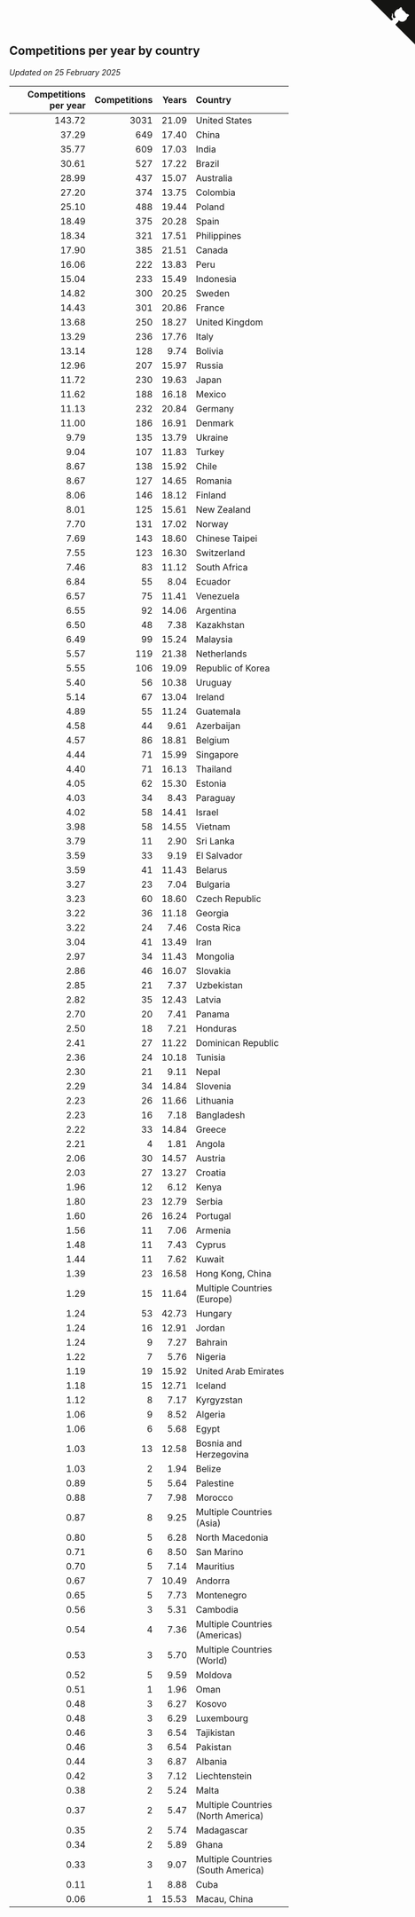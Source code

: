 ## Competitions per year by country

*Updated on 25 February 2025*

| Competitions per year | Competitions | Years | Country |
| ---: | ---: | ---: | :--- |
| 143.72 | 3031 | 21.09 | United States |
| 37.29 | 649 | 17.40 | China |
| 35.77 | 609 | 17.03 | India |
| 30.61 | 527 | 17.22 | Brazil |
| 28.99 | 437 | 15.07 | Australia |
| 27.20 | 374 | 13.75 | Colombia |
| 25.10 | 488 | 19.44 | Poland |
| 18.49 | 375 | 20.28 | Spain |
| 18.34 | 321 | 17.51 | Philippines |
| 17.90 | 385 | 21.51 | Canada |
| 16.06 | 222 | 13.83 | Peru |
| 15.04 | 233 | 15.49 | Indonesia |
| 14.82 | 300 | 20.25 | Sweden |
| 14.43 | 301 | 20.86 | France |
| 13.68 | 250 | 18.27 | United Kingdom |
| 13.29 | 236 | 17.76 | Italy |
| 13.14 | 128 | 9.74 | Bolivia |
| 12.96 | 207 | 15.97 | Russia |
| 11.72 | 230 | 19.63 | Japan |
| 11.62 | 188 | 16.18 | Mexico |
| 11.13 | 232 | 20.84 | Germany |
| 11.00 | 186 | 16.91 | Denmark |
| 9.79 | 135 | 13.79 | Ukraine |
| 9.04 | 107 | 11.83 | Turkey |
| 8.67 | 138 | 15.92 | Chile |
| 8.67 | 127 | 14.65 | Romania |
| 8.06 | 146 | 18.12 | Finland |
| 8.01 | 125 | 15.61 | New Zealand |
| 7.70 | 131 | 17.02 | Norway |
| 7.69 | 143 | 18.60 | Chinese Taipei |
| 7.55 | 123 | 16.30 | Switzerland |
| 7.46 | 83 | 11.12 | South Africa |
| 6.84 | 55 | 8.04 | Ecuador |
| 6.57 | 75 | 11.41 | Venezuela |
| 6.55 | 92 | 14.06 | Argentina |
| 6.50 | 48 | 7.38 | Kazakhstan |
| 6.49 | 99 | 15.24 | Malaysia |
| 5.57 | 119 | 21.38 | Netherlands |
| 5.55 | 106 | 19.09 | Republic of Korea |
| 5.40 | 56 | 10.38 | Uruguay |
| 5.14 | 67 | 13.04 | Ireland |
| 4.89 | 55 | 11.24 | Guatemala |
| 4.58 | 44 | 9.61 | Azerbaijan |
| 4.57 | 86 | 18.81 | Belgium |
| 4.44 | 71 | 15.99 | Singapore |
| 4.40 | 71 | 16.13 | Thailand |
| 4.05 | 62 | 15.30 | Estonia |
| 4.03 | 34 | 8.43 | Paraguay |
| 4.02 | 58 | 14.41 | Israel |
| 3.98 | 58 | 14.55 | Vietnam |
| 3.79 | 11 | 2.90 | Sri Lanka |
| 3.59 | 33 | 9.19 | El Salvador |
| 3.59 | 41 | 11.43 | Belarus |
| 3.27 | 23 | 7.04 | Bulgaria |
| 3.23 | 60 | 18.60 | Czech Republic |
| 3.22 | 36 | 11.18 | Georgia |
| 3.22 | 24 | 7.46 | Costa Rica |
| 3.04 | 41 | 13.49 | Iran |
| 2.97 | 34 | 11.43 | Mongolia |
| 2.86 | 46 | 16.07 | Slovakia |
| 2.85 | 21 | 7.37 | Uzbekistan |
| 2.82 | 35 | 12.43 | Latvia |
| 2.70 | 20 | 7.41 | Panama |
| 2.50 | 18 | 7.21 | Honduras |
| 2.41 | 27 | 11.22 | Dominican Republic |
| 2.36 | 24 | 10.18 | Tunisia |
| 2.30 | 21 | 9.11 | Nepal |
| 2.29 | 34 | 14.84 | Slovenia |
| 2.23 | 26 | 11.66 | Lithuania |
| 2.23 | 16 | 7.18 | Bangladesh |
| 2.22 | 33 | 14.84 | Greece |
| 2.21 | 4 | 1.81 | Angola |
| 2.06 | 30 | 14.57 | Austria |
| 2.03 | 27 | 13.27 | Croatia |
| 1.96 | 12 | 6.12 | Kenya |
| 1.80 | 23 | 12.79 | Serbia |
| 1.60 | 26 | 16.24 | Portugal |
| 1.56 | 11 | 7.06 | Armenia |
| 1.48 | 11 | 7.43 | Cyprus |
| 1.44 | 11 | 7.62 | Kuwait |
| 1.39 | 23 | 16.58 | Hong Kong, China |
| 1.29 | 15 | 11.64 | Multiple Countries (Europe) |
| 1.24 | 53 | 42.73 | Hungary |
| 1.24 | 16 | 12.91 | Jordan |
| 1.24 | 9 | 7.27 | Bahrain |
| 1.22 | 7 | 5.76 | Nigeria |
| 1.19 | 19 | 15.92 | United Arab Emirates |
| 1.18 | 15 | 12.71 | Iceland |
| 1.12 | 8 | 7.17 | Kyrgyzstan |
| 1.06 | 9 | 8.52 | Algeria |
| 1.06 | 6 | 5.68 | Egypt |
| 1.03 | 13 | 12.58 | Bosnia and Herzegovina |
| 1.03 | 2 | 1.94 | Belize |
| 0.89 | 5 | 5.64 | Palestine |
| 0.88 | 7 | 7.98 | Morocco |
| 0.87 | 8 | 9.25 | Multiple Countries (Asia) |
| 0.80 | 5 | 6.28 | North Macedonia |
| 0.71 | 6 | 8.50 | San Marino |
| 0.70 | 5 | 7.14 | Mauritius |
| 0.67 | 7 | 10.49 | Andorra |
| 0.65 | 5 | 7.73 | Montenegro |
| 0.56 | 3 | 5.31 | Cambodia |
| 0.54 | 4 | 7.36 | Multiple Countries (Americas) |
| 0.53 | 3 | 5.70 | Multiple Countries (World) |
| 0.52 | 5 | 9.59 | Moldova |
| 0.51 | 1 | 1.96 | Oman |
| 0.48 | 3 | 6.27 | Kosovo |
| 0.48 | 3 | 6.29 | Luxembourg |
| 0.46 | 3 | 6.54 | Tajikistan |
| 0.46 | 3 | 6.54 | Pakistan |
| 0.44 | 3 | 6.87 | Albania |
| 0.42 | 3 | 7.12 | Liechtenstein |
| 0.38 | 2 | 5.24 | Malta |
| 0.37 | 2 | 5.47 | Multiple Countries (North America) |
| 0.35 | 2 | 5.74 | Madagascar |
| 0.34 | 2 | 5.89 | Ghana |
| 0.33 | 3 | 9.07 | Multiple Countries (South America) |
| 0.11 | 1 | 8.88 | Cuba |
| 0.06 | 1 | 15.53 | Macau, China |


<a href="https://github.com/jonatanklosko/wca_statistics" class="github-corner" aria-label="View source on Github"><svg width="80" height="80" viewBox="0 0 250 250" style="fill:#151513; color:#fff; position: absolute; top: 0; border: 0; right: 0;" aria-hidden="true"><path d="M0,0 L115,115 L130,115 L142,142 L250,250 L250,0 Z"></path><path d="M128.3,109.0 C113.8,99.7 119.0,89.6 119.0,89.6 C122.0,82.7 120.5,78.6 120.5,78.6 C119.2,72.0 123.4,76.3 123.4,76.3 C127.3,80.9 125.5,87.3 125.5,87.3 C122.9,97.6 130.6,101.9 134.4,103.2" fill="currentColor" style="transform-origin: 130px 106px;" class="octo-arm"></path><path d="M115.0,115.0 C114.9,115.1 118.7,116.5 119.8,115.4 L133.7,101.6 C136.9,99.2 139.9,98.4 142.2,98.6 C133.8,88.0 127.5,74.4 143.8,58.0 C148.5,53.4 154.0,51.2 159.7,51.0 C160.3,49.4 163.2,43.6 171.4,40.1 C171.4,40.1 176.1,42.5 178.8,56.2 C183.1,58.6 187.2,61.8 190.9,65.4 C194.5,69.0 197.7,73.2 200.1,77.6 C213.8,80.2 216.3,84.9 216.3,84.9 C212.7,93.1 206.9,96.0 205.4,96.6 C205.1,102.4 203.0,107.8 198.3,112.5 C181.9,128.9 168.3,122.5 157.7,114.1 C157.9,116.9 156.7,120.9 152.7,124.9 L141.0,136.5 C139.8,137.7 141.6,141.9 141.8,141.8 Z" fill="currentColor" class="octo-body"></path></svg></a><style>.github-corner:hover .octo-arm{animation:octocat-wave 560ms ease-in-out}@keyframes octocat-wave{0%,100%{transform:rotate(0)}20%,60%{transform:rotate(-25deg)}40%,80%{transform:rotate(10deg)}}@media (max-width:500px){.github-corner:hover .octo-arm{animation:none}.github-corner .octo-arm{animation:octocat-wave 560ms ease-in-out}}</style>
